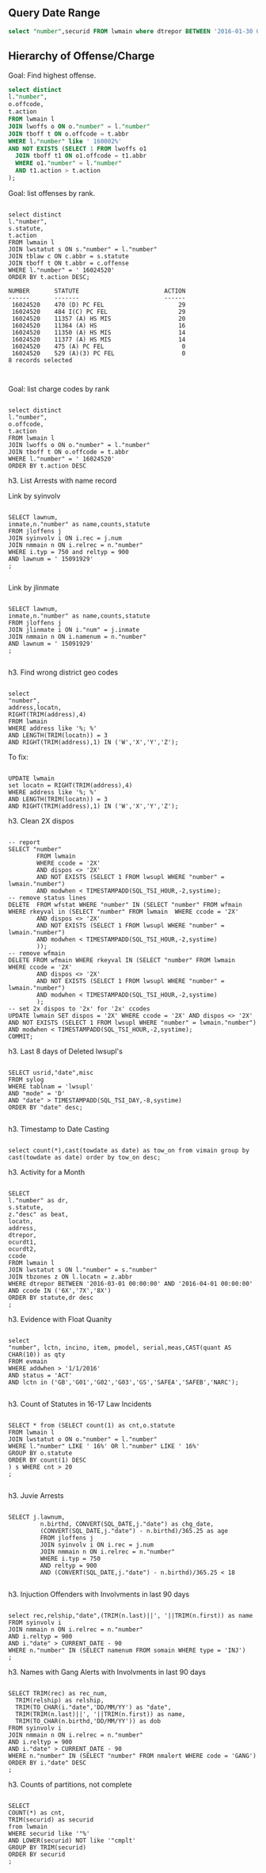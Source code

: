 Query Date Range
---------------

```sql
select "number",securid FROM lwmain where dtrepor BETWEEN '2016-01-30 00:00:00' and '2016-01-31 00:00:00';
```

Hierarchy of Offense/Charge
---------------------------

Goal: Find highest offense.

```sql
select distinct
l."number",
o.offcode,
t.action
FROM lwmain l
JOIN lwoffs o ON o."number" = l."number"
JOIN tboff t ON o.offcode = t.abbr
WHERE l."number" like ' 160002%'
AND NOT EXISTS (SELECT 1 FROM lwoffs o1
  JOIN tboff t1 ON o1.offcode = t1.abbr
  WHERE o1."number" = l."number"
  AND t1.action > t.action
);
```

Goal: list offenses by rank.

<pre class="sh_sql"><code>
select distinct
l."number",
s.statute,
t.action
FROM lwmain l
JOIN lwstatut s ON s."number" = l."number"
JOIN tblaw c ON c.abbr = s.statute
JOIN tboff t ON t.abbr = c.offense
WHERE l."number" = ' 16024520'
ORDER BY t.action DESC;

NUMBER       STATUTE                        ACTION
------       -------                        ------ 
 16024520    470 (D) PC FEL                     29
 16024520    484 I(C) PC FEL                    29
 16024520    11357 (A) HS MIS                   20
 16024520    11364 (A) HS                       16
 16024520    11350 (A) HS MIS                   14
 16024520    11377 (A) HS MIS                   14
 16024520    475 (A) PC FEL                      0
 16024520    529 (A)(3) PC FEL                   0
8 records selected


</code></pre>

Goal: list charge codes by rank

<pre class="sh_sql"><code>
select distinct
l."number",
o.offcode,
t.action
FROM lwmain l
JOIN lwoffs o ON o."number" = l."number"
JOIN tboff t ON o.offcode = t.abbr
WHERE l."number" = ' 16024520'
ORDER BY t.action DESC
</code></pre>


h3. List Arrests with name record

Link by syinvolv

<pre class="sh_sql"><code>
SELECT lawnum,
inmate,n."number" as name,counts,statute
FROM jloffens j
JOIN syinvolv i ON i.rec = j.num
JOIN nmmain n ON i.relrec = n."number"
WHERE i.typ = 750 and reltyp = 900
AND lawnum = ' 15091929'
;

</code></pre>

Link by jlinmate

<pre class="sh_sql"><code>
SELECT lawnum,
inmate,n."number" as name,counts,statute
FROM jloffens j
JOIN jlinmate i ON i."num" = j.inmate
JOIN nmmain n ON i.namenum = n."number"
AND lawnum = ' 15091929'
;

</code></pre>




h3. Find wrong district geo codes

<pre class="sh_sql"><code>
select
"number",
address,locatn,
RIGHT(TRIM(address),4)
FROM lwmain
WHERE address like '%; %'
AND LENGTH(TRIM(locatn)) = 3
AND RIGHT(TRIM(address),1) IN ('W','X','Y','Z');
</code></pre>

To fix:

<pre class="sh_sql"><code>
UPDATE lwmain
set locatn = RIGHT(TRIM(address),4)
WHERE address like '%; %'
AND LENGTH(TRIM(locatn)) = 3
AND RIGHT(TRIM(address),1) IN ('W','X','Y','Z');
</code></pre>

h3. Clean 2X dispos

<pre class="sh_sql"><code>
-- report 
SELECT "number"
        FROM lwmain
        WHERE ccode = '2X'
        AND dispos <> '2X'
        AND NOT EXISTS (SELECT 1 FROM lwsupl WHERE "number" = lwmain."number")
        AND modwhen < TIMESTAMPADD(SQL_TSI_HOUR,-2,systime);
-- remove status lines
DELETE  FROM wfstat WHERE "number" IN (SELECT "number" FROM wfmain WHERE rkeyval in (SELECT "number" FROM lwmain  WHERE ccode = '2X'
        AND dispos <> '2X'
        AND NOT EXISTS (SELECT 1 FROM lwsupl WHERE "number" = lwmain."number")
        AND modwhen < TIMESTAMPADD(SQL_TSI_HOUR,-2,systime)
        ));
-- remove wfmain 
DELETE FROM wfmain WHERE rkeyval IN (SELECT "number" FROM lwmain  WHERE ccode = '2X'
        AND dispos <> '2X'
        AND NOT EXISTS (SELECT 1 FROM lwsupl WHERE "number" = lwmain."number")
        AND modwhen < TIMESTAMPADD(SQL_TSI_HOUR,-2,systime)
        );
-- set 2x dispos to '2x' for '2x' ccodes
UPDATE lwmain SET dispos = '2X' WHERE ccode = '2X' AND dispos <> '2X'
AND NOT EXISTS (SELECT 1 FROM lwsupl WHERE "number" = lwmain."number")
AND modwhen < TIMESTAMPADD(SQL_TSI_HOUR,-2,systime);
COMMIT;
</code></pre>

h3. Last 8 days of Deleted lwsupl's

<pre class="sh_sql"><code>
SELECT usrid,"date",misc
FROM sylog
WHERE tablnam = 'lwsupl'
AND "mode" = 'D'
AND "date" > TIMESTAMPADD(SQL_TSI_DAY,-8,systime)
ORDER BY "date" desc;

</code></pre>

h3. Timestamp to Date Casting

<pre class="sh_sql"><code>
select count(*),cast(towdate as date) as tow_on from vimain group by cast(towdate as date) order by tow_on desc;
</code></pre>

h3. Activity for a Month

<pre class="sh_sql"><code>
SELECT
l."number" as dr,
s.statute,
z."desc" as beat,
locatn,
address,
dtrepor,
ocurdt1,
ocurdt2,
ccode 
FROM lwmain l
JOIN lwstatut s ON l."number" = s."number"
JOIN tbzones z ON l.locatn = z.abbr
WHERE dtrepor BETWEEN '2016-03-01 00:00:00' AND '2016-04-01 00:00:00'
AND ccode IN ('6X','7X','8X')
ORDER BY statute,dr desc
;
</code></pre>

h3. Evidence with Float Quanity

<pre class="sh_sql"><code>
select
"number", lctn, incino, item, pmodel, serial,meas,CAST(quant AS CHAR(10)) as qty
FROM evmain
WHERE addwhen > '1/1/2016'
AND status = 'ACT'
AND lctn in ('GB','G01','G02','G03','GS','SAFEA','SAFEB','NARC');

</code></pre>

h3. Count of Statutes in 16-17 Law Incidents

<pre class="sh_sql"><code>
SELECT * from (SELECT count(1) as cnt,o.statute 
FROM lwmain l 
JOIN lwstatut o ON o."number" = l."number" 
WHERE l."number" LIKE ' 16%' OR l."number" LIKE ' 16%' 
GROUP BY o.statute 
ORDER BY count(1) DESC
) s WHERE cnt > 20
;

</code></pre>

h3. Juvie Arrests

<pre class="sh_sql"><code>
SELECT j.lawnum, 
         n.birthd, CONVERT(SQL_DATE,j."date") as chg_date,
         (CONVERT(SQL_DATE,j."date") - n.birthd)/365.25 as age
         FROM jloffens j 
         JOIN syinvolv i ON i.rec = j.num 
         JOIN nmmain n ON i.relrec = n."number" 
         WHERE i.typ = 750 
         AND reltyp = 900
         AND (CONVERT(SQL_DATE,j."date") - n.birthd)/365.25 < 18

</code></pre>

h3. Injuction Offenders with Involvments in last 90 days

<pre class="sh_sql"><code>
select rec,relship,"date",(TRIM(n.last)||', '||TRIM(n.first)) as name
FROM syinvolv i 
JOIN nmmain n ON i.relrec = n."number" 
AND i.reltyp = 900 
AND i."date" > CURRENT_DATE - 90
WHERE n."number" IN (SELECT namenum FROM somain WHERE type = 'INJ')
;
</code></pre>

h3. Names with Gang Alerts with Involvments in last 90 days

<pre class="sh_sql"><code>
SELECT TRIM(rec) as rec_num,
  TRIM(relship) as relship,
  TRIM(TO_CHAR(i."date",'DD/MM/YY') as "date",
  TRIM(TRIM(n.last)||', '||TRIM(n.first)) as name,
  TRIM(TO_CHAR(n.birthd,'DD/MM/YY')) as dob
FROM syinvolv i 
JOIN nmmain n ON i.relrec = n."number" 
AND i.reltyp = 900 
AND i."date" > CURRENT_DATE - 90
WHERE n."number" IN (SELECT "number" FROM nmalert WHERE code = 'GANG')
ORDER BY i."date" DESC
;
</code></pre>

h3. Counts of partitions, not complete

<pre class="sh_sql"><code>
SELECT
COUNT(*) as cnt,
TRIM(securid) as securid
from lwmain
WHERE securid like '"%'
AND LOWER(securid) NOT like '"cmplt'
GROUP BY TRIM(securid)
ORDER BY securid
;
</code></pre>




